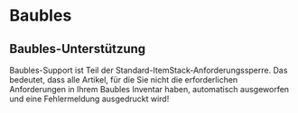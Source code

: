 # Baubles

## Baubles-Unterstützung

Baubles-Support ist Teil der Standard-ItemStack-Anforderungssperre. Das bedeutet, dass alle Artikel, für die Sie nicht die erforderlichen Anforderungen in Ihrem Baubles Inventar haben, automatisch ausgeworfen und eine Fehlermeldung ausgedruckt wird!